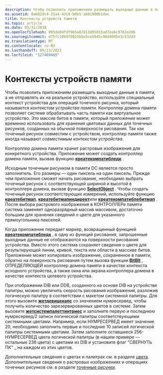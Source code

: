 ```yaml
---
description: Чтобы позволить приложениям размещать выходные данные в памяти, а не отправлять их на реальное устройство, используйте специальный контекст устройства для операций точечного рисунка, который называется контекстом устройства памяти.
ms.assetid: 0a682dc4-31a4-43c8-b0b1-ab01986b1dac
title: Контексты устройств памяти
ms.topic: article
ms.date: 05/31/2018
ms.openlocfilehash: 095de04fdf965a87011895015ad7ea6c9782e286
ms.sourcegitcommit: d75fc10b9f0825bbe5ce5045c90d4045e3c53243
ms.translationtype: MT
ms.contentlocale: ru-RU
ms.lasthandoff: 09/13/2021
ms.locfileid: "127469405"
---
```

# <a name="memory-device-contexts"></a>Контексты устройств памяти

Чтобы позволить приложениям размещать выходные данные в памяти, а не отправлять их на реальное устройство, используйте специальный контекст устройства для операций точечного рисунка, который называется *контекстом устройства памяти*. Контроллер домена памяти позволяет системе обрабатывать часть памяти как виртуальное устройство. Это массив битов в памяти, который приложение может временно использовать для хранения цветовых данных для точечных рисунков, созданных на обычной поверхности рисования. Так как точечный рисунок совместим с устройством, контроллер памяти также иногда называют *совместимым контекстом устройства*.

Контроллер домена памяти хранит растровые изображения для конкретного устройства. Приложение может создать контроллер домена памяти, вызвав функцию [**креатекомпатибледк**](/windows/desktop/api/Wingdi/nf-wingdi-createcompatibledc) .

Исходным точечным рисунком в памяти DC является просто заполнитель. Его размеры — один пиксель на один пиксель. Прежде чем приложение сможет начать рисование, необходимо выбрать точечный рисунок с соответствующей шириной и высотой в контроллере домена, вызвав функцию [**SelectObject**](/windows/desktop/api/Wingdi/nf-wingdi-selectobject) . Чтобы создать точечный рисунок соответствующих измерений, используйте функцию [**креатебитмап**](/windows/desktop/api/Wingdi/nf-wingdi-createbitmap), [**креатебитмапиндирект**](/windows/desktop/api/Wingdi/nf-wingdi-createbitmapindirect)или [**креатекомпатиблебитмап**](/windows/desktop/api/Wingdi/nf-wingdi-createcompatiblebitmap) . После выбора растрового изображения в КОНТРОЛЛЕРе памяти система заменяет одноразрядный массив массивом, достаточно большим для хранения сведений о цвете для указанного прямоугольника пикселей.

Когда приложение передает маркер, возвращенный функцией [**креатекомпатибледк**](/windows/desktop/api/Wingdi/nf-wingdi-createcompatibledc) , в одну из функций рисования, запрошенные выходные данные не отображаются на поверхности рисования устройства. Вместо этого система сохраняет сведения о цвете для результирующей линии, кривой, текста или области в массиве битов. Приложение может копировать изображение, сохраненное в памяти, обратно на поверхность рисования путем вызова функции [**BitBlt**](/windows/desktop/api/Wingdi/nf-wingdi-bitblt) , ОПРЕДЕЛЯЮЩЕЙ контроллер домена памяти в качестве контекста исходного устройства, а также окна или экрана контроллера домена в качестве контекста целевого устройства.

При отображении DIB или DDB, созданного на основе DIB на устройстве палитры, можно увеличить скорость рисования изображения, разложив логическую палитру в соответствии с макетом системной палитры. Для этого вызовите [**жетдевицекапс**](/windows/desktop/api/Wingdi/nf-wingdi-getdevicecaps) со значением нумресервед, чтобы получить количество зарезервированных цветов в системе. Затем вызовите [**жетсистемпалеттинтриес**](/windows/desktop/api/Wingdi/nf-wingdi-getsystempaletteentries) и заполните первую и последнюю нумресервед/2 записи логической палитры соответствующими системными цветами. Например, если НУМРЕСЕРВЕД имеет значение 20, необходимо заполнить первые и последние 10 записей логической палитры системными цветами. Затем заполните оставшиеся 256-НУМРЕСЕРВЕД цвета логической палитры (в нашем примере — остальные 236 цвета) с цветами из DIB и установите флаг "СВЕРНУТЬ ПК" \_ на каждом из этих цветов.

Дополнительные сведения о цветах и палитрах см. в разделе [цвета](colors.md). Дополнительные сведения о растровых изображениях и операциях точечных рисунков см. в разделе [точечные рисунки](bitmaps.md).

 

 



